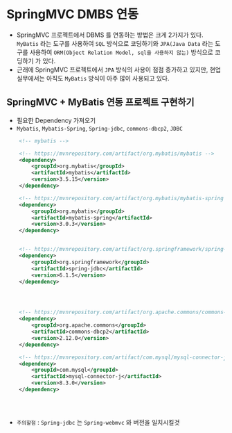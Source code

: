 # SpringMVC DMBS 연동

- SpringMVC 프로젝트에서 DBMS 를 연동하는 방법은 크게 2가지가 있다. `MyBatis` 라는 도구를 사용하여 `SQL` 방식으로 코딩하기와 `JPA(Java Data` 라는 도구를 사용하여 `ORM(Object Relation Model, sql을 사용하지 않는)` 방식으로 코딩하기 가 있다.
- 근래에 SpringMVC 프로젝트에서 `JPA` 방식의 사용이 점점 증가하고 있지만, 현업실무에서는 아직도 `MyBatis` 방식이 아주 많이 사용되고 있다.


## SpringMVC + MyBatis 연동 프로젝트 구현하기

- 필요한 Dependency 가져오기
- `Mybatis`, `Mybatis-Spring`, `Spring-jdbc`, `commons-dbcp2`, `JDBC`

```xml
	<!-- mybatis -->

	<!-- https://mvnrepository.com/artifact/org.mybatis/mybatis -->
	<dependency>
	    <groupId>org.mybatis</groupId>
	    <artifactId>mybatis</artifactId>
	    <version>3.5.15</version>
	</dependency>

	<!-- https://mvnrepository.com/artifact/org.mybatis/mybatis-spring -->
	<dependency>
	    <groupId>org.mybatis</groupId>
	    <artifactId>mybatis-spring</artifactId>
	    <version>3.0.3</version>
	</dependency>


	<!-- https://mvnrepository.com/artifact/org.springframework/spring-jdbc -->
	<dependency>
	    <groupId>org.springframework</groupId>
	    <artifactId>spring-jdbc</artifactId>
	    <version>6.1.5</version>
	</dependency>




	<!-- https://mvnrepository.com/artifact/org.apache.commons/commons-dbcp2 -->
	<dependency>
	    <groupId>org.apache.commons</groupId>
	    <artifactId>commons-dbcp2</artifactId>
	    <version>2.12.0</version>
	</dependency>

	<!-- https://mvnrepository.com/artifact/com.mysql/mysql-connector-j -->
	<dependency>
	    <groupId>com.mysql</groupId>
	    <artifactId>mysql-connector-j</artifactId>
	    <version>8.3.0</version>
	</dependency>


	

```

- `주의할점` : `Spring-jdbc` 는 `Spring-webmvc` 와 버전을 일치시킬것
